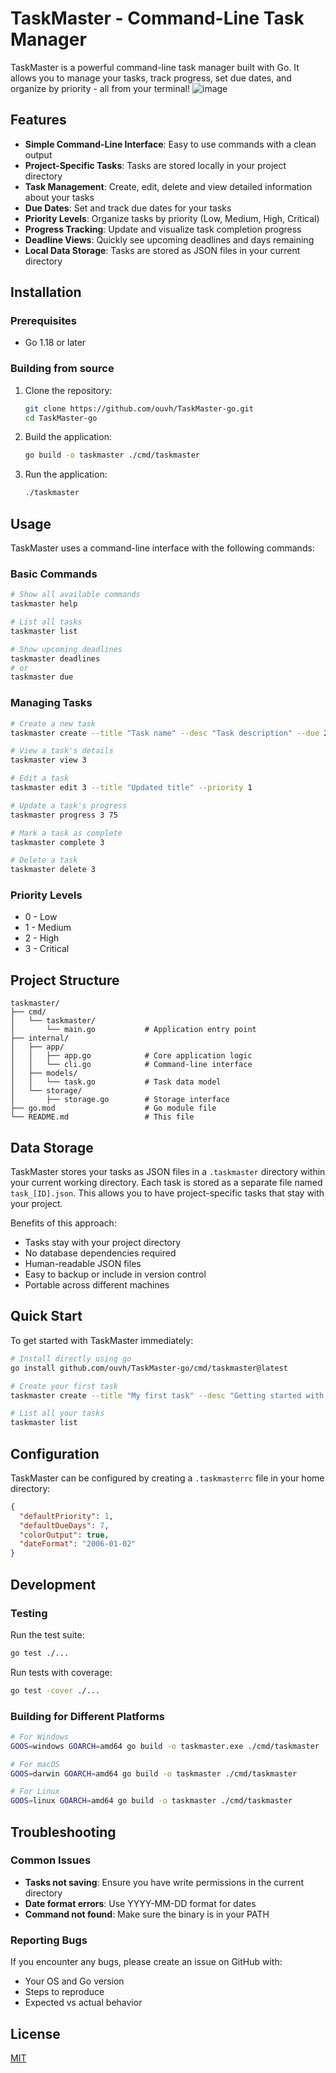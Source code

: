 # TaskMaster - Command-Line Task Manager

TaskMaster is a powerful command-line task manager built with Go. It allows you to manage your tasks, track progress, set due dates, and organize by priority - all from your terminal!
![image](https://github.com/user-attachments/assets/5e415025-de8a-485f-b904-5a9d007aa4f1)

## Features

- **Simple Command-Line Interface**: Easy to use commands with a clean output
- **Project-Specific Tasks**: Tasks are stored locally in your project directory
- **Task Management**: Create, edit, delete and view detailed information about your tasks
- **Due Dates**: Set and track due dates for your tasks
- **Priority Levels**: Organize tasks by priority (Low, Medium, High, Critical)
- **Progress Tracking**: Update and visualize task completion progress
- **Deadline Views**: Quickly see upcoming deadlines and days remaining
- **Local Data Storage**: Tasks are stored as JSON files in your current directory

## Installation

### Prerequisites

- Go 1.18 or later

### Building from source

1. Clone the repository:
   ```bash
   git clone https://github.com/ouvh/TaskMaster-go.git
   cd TaskMaster-go
   ```

2. Build the application:
   ```bash
   go build -o taskmaster ./cmd/taskmaster
   ```

3. Run the application:
   ```bash
   ./taskmaster
   ```

## Usage

TaskMaster uses a command-line interface with the following commands:

### Basic Commands

```bash
# Show all available commands
taskmaster help

# List all tasks
taskmaster list

# Show upcoming deadlines
taskmaster deadlines
# or
taskmaster due
```

### Managing Tasks

```bash
# Create a new task
taskmaster create --title "Task name" --desc "Task description" --due 2023-12-31 --priority 2

# View a task's details
taskmaster view 3

# Edit a task
taskmaster edit 3 --title "Updated title" --priority 1

# Update a task's progress
taskmaster progress 3 75

# Mark a task as complete
taskmaster complete 3

# Delete a task
taskmaster delete 3
```

### Priority Levels

- 0 - Low
- 1 - Medium
- 2 - High
- 3 - Critical

## Project Structure

```
taskmaster/
├── cmd/
│   └── taskmaster/
│       └── main.go           # Application entry point
├── internal/
│   ├── app/
│   │   ├── app.go            # Core application logic
│   │   └── cli.go            # Command-line interface
│   ├── models/
│   │   └── task.go           # Task data model
│   └── storage/
│       ├── storage.go        # Storage interface
├── go.mod                    # Go module file
└── README.md                 # This file
```

## Data Storage

TaskMaster stores your tasks as JSON files in a `.taskmaster` directory within your current working directory. Each task is stored as a separate file named `task_[ID].json`. This allows you to have project-specific tasks that stay with your project.

Benefits of this approach:
- Tasks stay with your project directory
- No database dependencies required
- Human-readable JSON files
- Easy to backup or include in version control
- Portable across different machines

## Quick Start

To get started with TaskMaster immediately:

```bash
# Install directly using go
go install github.com/ouvh/TaskMaster-go/cmd/taskmaster@latest

# Create your first task
taskmaster create --title "My first task" --desc "Getting started with TaskMaster" --priority 1

# List all your tasks
taskmaster list
```

## Configuration

TaskMaster can be configured by creating a `.taskmasterrc` file in your home directory:

```json
{
  "defaultPriority": 1,
  "defaultDueDays": 7,
  "colorOutput": true,
  "dateFormat": "2006-01-02"
}
```

## Development

### Testing

Run the test suite:

```bash
go test ./...
```

Run tests with coverage:

```bash
go test -cover ./...
```

### Building for Different Platforms

```bash
# For Windows
GOOS=windows GOARCH=amd64 go build -o taskmaster.exe ./cmd/taskmaster

# For macOS
GOOS=darwin GOARCH=amd64 go build -o taskmaster ./cmd/taskmaster

# For Linux
GOOS=linux GOARCH=amd64 go build -o taskmaster ./cmd/taskmaster
```

## Troubleshooting

### Common Issues

- **Tasks not saving**: Ensure you have write permissions in the current directory
- **Date format errors**: Use YYYY-MM-DD format for dates
- **Command not found**: Make sure the binary is in your PATH

### Reporting Bugs

If you encounter any bugs, please create an issue on GitHub with:
- Your OS and Go version
- Steps to reproduce
- Expected vs actual behavior

## License

[MIT](LICENSE)
